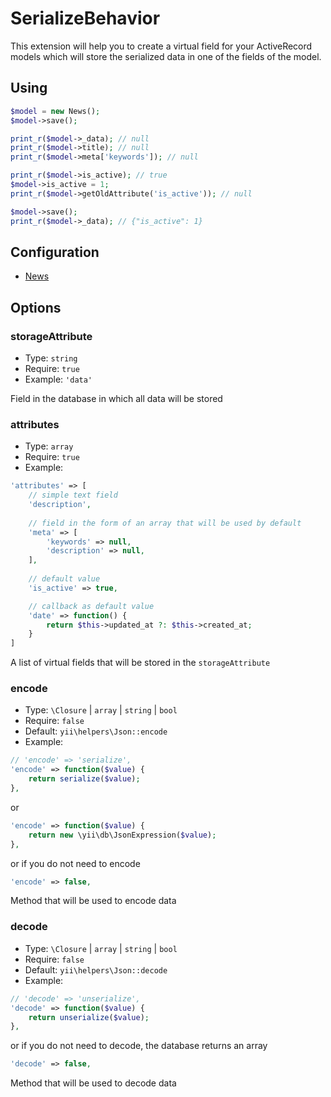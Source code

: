 # SerializeBehavior

This extension will help you to create a virtual field for your ActiveRecord models which will store the serialized data in one of the fields of the model.


## Using

```php
$model = new News();
$model->save();

print_r($model->_data); // null
print_r($model->title); // null
print_r($model->meta['keywords']); // null

print_r($model->is_active); // true
$model->is_active = 1;
print_r($model->getOldAttribute('is_active')); // null

$model->save();
print_r($model->_data); // {"is_active": 1}
```


## Configuration

- [News](/tests/models/News.php)


## Options


### storageAttribute 

* Type: `string` 
* Require: `true`
* Example: `'data'`

Field in the database in which all data will be stored


### attributes

* Type: `array`
* Require: `true`
* Example: 
```php
'attributes' => [
    // simple text field
    'description', 
    
    // field in the form of an array that will be used by default
    'meta' => [ 
        'keywords' => null,
        'description' => null,
    ],
    
    // default value
    'is_active' => true,

    // callback as default value
    'date' => function() {
        return $this->updated_at ?: $this->created_at;
    }
]
```

A list of virtual fields that will be stored in the `storageAttribute`


### encode

* Type: `\Closure` | `array` | `string` | `bool`
* Require: `false`
* Default: `yii\helpers\Json::encode`
* Example: 
```php
// 'encode' => 'serialize',
'encode' => function($value) {
    return serialize($value);
},
```
or
```php
'encode' => function($value) {
    return new \yii\db\JsonExpression($value);
},
```
or if you do not need to encode
```php
'encode' => false,
```

Method that will be used to encode data


### decode

* Type: `\Closure` | `array` | `string` | `bool`
* Require: `false`
* Default: `yii\helpers\Json::decode`
* Example:
```php
// 'decode' => 'unserialize',
'decode' => function($value) {
    return unserialize($value); 
},
```
or if you do not need to decode, the database returns an array
```php
'decode' => false, 
```

Method that will be used to decode data